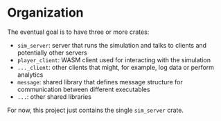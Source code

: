 # Organization

The eventual goal is to have three or more crates:

- `sim_server`: server that runs the simulation and talks to clients and potentially other servers
- `player_client`: WASM client used for interacting with the simulation
- `..._client`: other clients that might, for example, log data or perform analytics
- `message`: shared library that defines message structure for communication between different executables
- `...`: other shared libraries

For now, this project just contains the single `sim_server` crate.